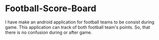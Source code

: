 # Football-Score-Board
I have make an android application for football teams to be consist during game. This application can track of both football team's points. So, that there is no confusion during or after game.

